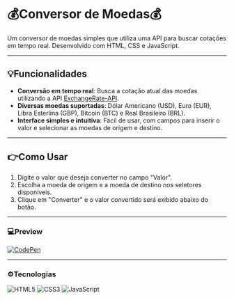 # 💰Conversor de Moedas💰

Um conversor de moedas simples que utiliza uma API para buscar cotações em tempo real. Desenvolvido com HTML, CSS e JavaScript.

---

## 💡Funcionalidades

- **Conversão em tempo real**: Busca a cotação atual das moedas utilizando a API [ExchangeRate-API](https://www.exchangerate-api.com/).
- **Diversas moedas suportadas**: Dólar Americano (USD), Euro (EUR), Libra Esterlina (GBP), Bitcoin (BTC) e Real Brasileiro (BRL).
- **Interface simples e intuitiva**: Fácil de usar, com campos para inserir o valor e selecionar as moedas de origem e destino.

---

## 👉Como Usar

1. Digite o valor que deseja converter no campo "Valor".
2. Escolha a moeda de origem e a moeda de destino nos seletores disponíveis.
3. Clique em "Converter" e o valor convertido será exibido abaixo do botão.

---

### 💻Preview

[![CodePen](https://img.shields.io/badge/CodePen-white?style=for-the-badge&logo=codepen&logoColor=black)](https://codepen.io/rodr4g/full/eYxGVyP)

---

### ⚙️Tecnologias

![HTML5](https://img.shields.io/badge/html5-%23E34F26.svg?style=for-the-badge&logo=html5&logoColor=white) ![CSS3](https://img.shields.io/badge/css3-%231572B6.svg?style=for-the-badge&logo=css3&logoColor=white) ![JavaScript](https://img.shields.io/badge/javascript-%23323330.svg?style=for-the-badge&logo=javascript&logoColor=%23F7DF1E)
